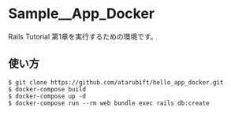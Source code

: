 # Sample__App_Docker

Rails Tutorial 第1章を実行するための環境です。

## 使い方
```
$ git clone https://github.com/atarubift/hello_app_docker.git
$ docker-compose build
$ docker-compose up -d
$ docker-compose run --rm web bundle exec rails db:create
```



